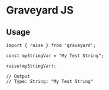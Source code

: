 # Graveyard JS

## Usage

```
import { raise } from 'graveyard';

const myStringVar = "My Test String";

raise(myStringVar);

// Output
// Type: String: "My Test String"
```
